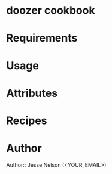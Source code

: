 # doozer cookbook

# Requirements

# Usage

# Attributes

# Recipes

# Author

Author:: Jesse Nelson (<YOUR_EMAIL>)

